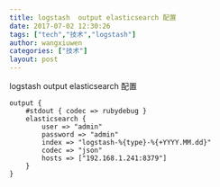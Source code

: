 ```yaml
---
title: logstash  output elasticsearch 配置
date: 2017-07-02 12:30:26
tags: ["tech","技术","logstash"]
author: wangxiuwen
categories: ["技术"]
layout: post
---
```


logstash  output elasticsearch 配置

	output {
		#stdout { codec => rubydebug }
		elasticsearch {
			user => "admin"
			password => "admin"
			index => "logstash-%{type}-%{+YYYY.MM.dd}"
			codec => "json"
			hosts => ["192.168.1.241:8379"]
		}
	}